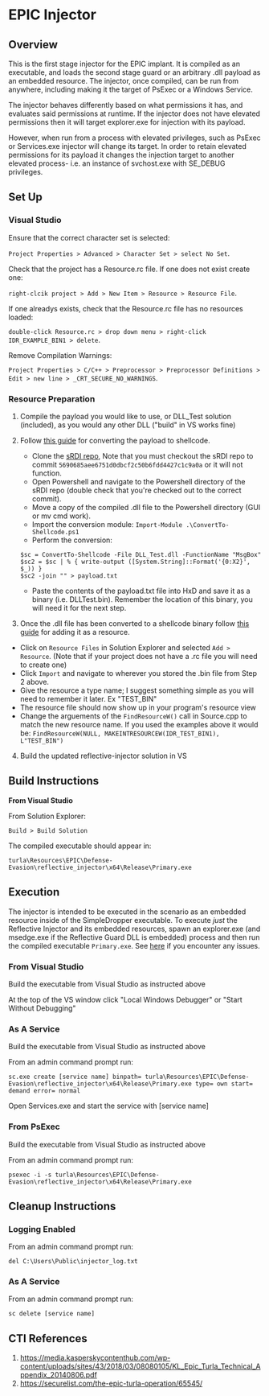 # EPIC Injector

## Overview

This is the first stage injector for the EPIC implant. It is compiled as an executable, and loads the second stage guard or an arbitrary .dll payload
as an embedded resource. The injector, once compiled, can be run from anywhere, including making it the target of PsExec or a Windows Service.

The injector behaves differently based on what permissions it has, and evaluates said permissions at runtime.
If the injector does not have elevated permissions then it will target explorer.exe for injection with its payload.

However, when run from a process with elevated privileges, such as PsExec or Services.exe injector will change its target.
In order to retain elevated permissions for its payload it changes the injection target to another elevated process-
i.e. an instance of svchost.exe with SE_DEBUG privileges.

## Set Up

### Visual Studio

Ensure that the correct character set is selected:

`Project Properties > Advanced > Character Set > select No Set`.

Check that the project has a Resource.rc file. If one does not exist create one:

`right-clcik project > Add > New Item > Resource > Resource File`.

If one alreadys exists, check that the Resource.rc file has no resources loaded:

`double-click Resource.rc > drop down menu > right-click IDR_EXAMPLE_BIN1 > delete`.

Remove Compilation Warnings:

`Project Properties > C/C++ > Preprocessor > Preprocessor Definitions > Edit > new line > _CRT_SECURE_NO_WARNINGS`.

### Resource Preparation

1. Compile the payload you would like to use, or DLL_Test solution (included), as you would any other DLL ("build" in VS works fine)

2. Follow [this guide](https://www.ired.team/offensive-security/code-injection-process-injection/reflective-shellcode-dll-injection)
for converting the payload to shellcode.
    * Clone the [sRDI repo](https://github.com/monoxgas/sRDI),
    Note that you must checkout the sRDI repo to commit `5690685aee6751d0dbcf2c50b6fdd4427c1c9a0a` or it will not function.
    * Open Powershell and navigate to the Powershell directory of the sRDI repo (double check that you're checked out to the correct commit).
    * Move a copy of the compiled .dll file to the Powershell directory (GUI or mv cmd work).
    * Import the conversion module: `Import-Module .\ConvertTo-Shellcode.ps1`
    * Perform the conversion:

    ```
    $sc = ConvertTo-Shellcode -File DLL_Test.dll -FunctionName "MsgBox"
    $sc2 = $sc | % { write-output ([System.String]::Format('{0:X2}', $_)) }
    $sc2 -join "" > payload.txt
    ```

    * Paste the contents of the payload.txt file into HxD and save it as a binary (i.e. DLLTest.bin).
    Remember the location of this binary, you will need it for the next step.

3. Once the .dll file has been converted to a shellcode binary follow
[this guide](https://www.ired.team/offensive-security/code-injection-process-injection/loading-and-executing-shellcode-from-portable-executable-resources)
for adding it as a resource.
 * Click on `Resource Files` in Solution Explorer and selected `Add > Resource`. (Note that if your project does not have a .rc file you will need to create one)
 * Click `Import` and navigate to wherever you stored the .bin file from Step 2 above.
 * Give the resource a type name; I suggest something simple as you will need to remember it later. Ex "TEST_BIN"
 * The resource file should now show up in your program's resource view
 * Change the arguements of the `FindResourceW()` call in Source.cpp to match the new resource name. If you used the examples above it would be:
      `FindResourceW(NULL, MAKEINTRESOURCEW(IDR_TEST_BIN1), L"TEST_BIN")`

4. Build the updated reflective-injector solution in VS

## Build Instructions

**From Visual Studio**

From Solution Explorer:

`Build > Build Solution`

The compiled executable should appear in:

`turla\Resources\EPIC\Defense-Evasion\reflective_injector\x64\Release\Primary.exe`

## Execution

The injector is intended to be executed in the scenario as an embedded resource inside of the SimpleDropper executable. To execute *just* the Reflective Injector and its embedded resources, spawn an explorer.exe (and msedge.exe if the Reflective Guard DLL is embedded) process and then run the compiled executable `Primary.exe`. See [here](../../#troubleshooting) if you encounter any issues.

### From Visual Studio

Build the executable from Visual Studio as instructed above

At the top of the VS window click "Local Windows Debugger" or "Start Without Debugging"

### As A Service

Build the executable from Visual Studio as instructed above

From an admin command prompt run:

`sc.exe create [service name] binpath= turla\Resources\EPIC\Defense-Evasion\reflective_injector\x64\Release\Primary.exe type= own start= demand error= normal`

Open Services.exe and start the service with [service name]

### From PsExec

Build the executable from Visual Studio as instructed above

From an admin command prompt run:

`psexec -i -s turla\Resources\EPIC\Defense-Evasion\reflective_injector\x64\Release\Primary.exe`

## Cleanup Instructions

### Logging Enabled

From an admin command prompt run:

`del C:\Users\Public\injector_log.txt`

### As A Service

From an admin command prompt run:

`sc delete [service name]`

## CTI References

1. <https://media.kasperskycontenthub.com/wp-content/uploads/sites/43/2018/03/08080105/KL_Epic_Turla_Technical_Appendix_20140806.pdf>
2. <https://securelist.com/the-epic-turla-operation/65545/>
